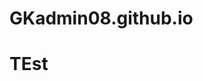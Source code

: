 # GKadmin08.github.io

  
<!DOCTYPE html>
<html>
<head>
</head>
<body>
<h1>TEst<h1>
</body>
</html>

